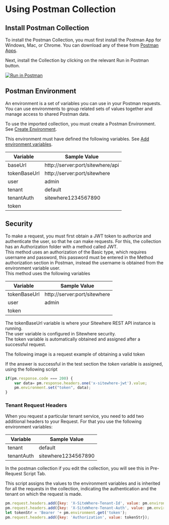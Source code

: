 # Using Postman Collection

## Install Postman Collection
To install the Postman Collection, you must first install the Postman App for Windows, Mac, or Chrome. You can download any of these from [Postman Apps](https://www.getpostman.com/apps).

Next, install the Collection by clicking on the relevant Run in Postman button.

[![Run in Postman](https://run.pstmn.io/button.svg)](https://app.getpostman.com/run-collection/78d8f4507adfab6ed0d8)



##  Postman Environment
An environment is a set of variables you can use in your Postman requests. You can use environments to group related sets of values together and manage access to shared Postman data.

To use the imported collection, you must create a Postman Environment. See [Create Environment](https://learning.postman.com/docs/postman/variables-and-environments/managing-environments/#creating-environments).

This environment must have defined the following variables. See [Add environment variables](https://learning.postman.com/docs/postman/variables-and-environments/managing-environments/#adding-environment-variables).

Variable     |  Sample Value
------------ | --------------------------------
baseUrl      |   http://server:port/sitewhere/api 
tokenBaseUrl |   http://server:port/sitewhere
user         |   admin
tenant       |   default
tenantAuth   |   sitewhere1234567890
token        |

 ## Security
 To make a request, you must first obtain a JWT token to authorize and authenticate the user, so that he can make requests. For this, the collection has an Authorization folder with a method called JWT.  
 This method uses an authorization of the Basic type, which requires username and password, this password must be entered in the Method authorization section in Postman, instead the username is obtained from the environment variable user.  
 This method uses the following variables
 
Variable     |  Sample Value
------------ | -------------------------------- 
tokenBaseUrl |   http://server:port/sitewhere
user         |   admin
token        |

The tokenBaseUrl variable is where your Sitewhere REST API instance is running.  
The user variable is configured in Sitewhere security.  
The token variable is automatically obtained and assigned after a successful request.

The following image is a request example of obtaining a valid token

<InlineImage src="/images/postman/JWT_Request.png" caption="JWT Request"/>

If the answer is successful in the test section the _token_ variable is assigned, using the following script

```javascript
if(pm.response.code === 200) {
    var data= pm.response.headers.one('x-sitewhere-jwt').value;
    pm.environment.set("token", data);
}
```
### Tenant Request Headers
When you request a particular tenant service, you need to add two additional headers to your Request. For that you use the following environment variables:

Variable     |  Sample Value
------------ | ---------------------
tenant       |   default
tenantAuth   |   sitewhere1234567890

In the postman collection if you edit the collection, you will see this in Pre-Request Script Tab.

<InlineImage src="/images/postman/edit_collection.png" caption="Edit Collection"/>
   
This script assigns the values ​​to the environment variables and is inherited for all the requests in the collection, indicating the authentication and the tenant on which the request is made.

```javascript
pm.request.headers.add({key: 'X-SiteWhere-Tenant-Id', value: pm.environment.get('tenant') }); 
pm.request.headers.add({key: 'X-SiteWhere-Tenant-Auth', value: pm.environment.get('tenantAuth') });
let tokenStr = 'Bearer '+ pm.environment.get('token'); 
pm.request.headers.add({key: 'Authorization', value: tokenStr}); 
```
